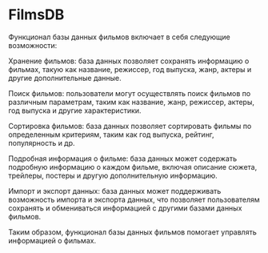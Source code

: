 # FilmsDB
Функционал базы данных фильмов включает в себя следующие возможности:

Хранение фильмов: база данных позволяет сохранять информацию о фильмах, такую как название, режиссер, год выпуска, жанр, актеры и другие дополнительные данные.

Поиск фильмов: пользователи могут осуществлять поиск фильмов по различным параметрам, таким как название, жанр, режиссер, актеры, год выпуска и другие характеристики.

Сортировка фильмов: база данных позволяет сортировать фильмы по определенным критериям, таким как год выпуска, рейтинг, популярность и др.

Подробная информация о фильме: база данных может содержать подробную информацию о каждом фильме, включая описание сюжета, трейлеры, постеры и другую дополнительную информацию.

Импорт и экспорт данных: база данных может поддерживать возможность импорта и экспорта данных, что позволяет пользователям сохранять и обмениваться информацией с другими базами данных фильмов.

Таким образом, функционал базы данных фильмов помогает управлять информацией о фильмах.
